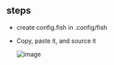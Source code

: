 ## steps

* create config.fish in .config/fish
* Copy, paste it, and source it

  ![image](https://github.com/mvykool/fishell-config/assets/87054757/9d94829a-77a2-4dd8-a708-6561ac0ffea4)
